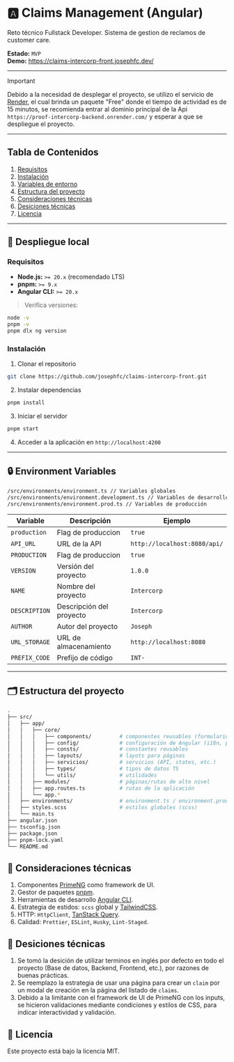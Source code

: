 # 🅰️ Claims Management (Angular)

Reto técnico Fullstack Developer. Sistema de gestion de reclamos de customer care.

**Estado:** `MVP`  
**Demo:** https://claims-intercorp-front.josephfc.dev/


---

> [!IMPORTANT]
> Debido a la necesidad de desplegar el proyecto, se utilizo el servicio de [Render](https://render.com/), el cual brinda un paquete "Free" donde el tiempo de actividad es de 15 minutos, se recomienda entrar al dominio principal de la Api `https://proof-intercorp-backend.onrender.com/` y esperar a que se despliegue el proyecto.

---

## Tabla de Contenidos

1. [Requisitos](#requisitos)
2. [Instalación](#instalación)
3. [Variables de entorno](#🔒-environment-variables)
4. [Estructura del proyecto](#🗂️-estructura-del-proyecto)
5. [Consideraciones técnicas](#🔧-consideraciones-técnicas)
6. [Desiciones técnicas](#🤔-desiciones-técnicas)
7. [Licencia](#📝-licencia)

---

## 🚀 Despliegue local

### Requisitos

- **Node.js:** `>= 20.x` (recomendado LTS)
- **pnpm:** `>= 9.x`
- **Angular CLI:** `>= 20.x`

> Verifica versiones:

```bash
node -v
pnpm -v
pnpm dlx ng version
```

### Instalación

1. Clonar el repositorio

```bash
git clone https://github.com/josephfc/claims-intercorp-front.git
```

2. Instalar dependencias

```bash
pnpm install
```

3. Iniciar el servidor

```bash
pnpm start
```

4. Acceder a la aplicación en `http://localhost:4200`

---

## 🔒 Environment Variables

```bash
/src/environments/environment.ts // Variables globales
/src/environments/environment.development.ts // Variables de desarrollo
/src/environments/environment.prod.ts // Variables de producción
```

| Variable      | Descripción              | Ejemplo                      |
| ------------- | ------------------------ | ---------------------------- |
| `production`  | Flag de produccion       | `true`                       |
| `API_URL`     | URL de la API            | `http://localhost:8080/api/` |
| `PRODUCTION`  | Flag de produccion       | `true`                       |
| `VERSION`     | Versión del proyecto     | `1.0.0`                      |
| `NAME`        | Nombre del proyecto      | `Intercorp`                  |
| `DESCRIPTION` | Descripción del proyecto | `Intercorp`                  |
| `AUTHOR`      | Autor del proyecto       | `Joseph`                     |
| `URL_STORAGE` | URL de almacenamiento    | `http://localhost:8080`      |
| `PREFIX_CODE` | Prefijo de código        | `INT-`                       |

---

## 🗂️ Estructura del proyecto

```bash
.
├── src/
│   ├── app/
│   │   ├── core/
│   │   │   ├── components/         # componentes reusables (formularios, widgets, etc.)
│   │   │   ├── config/             # configuración de Angular (i18n, primeng, etc.)
│   │   │   ├── consts/             # constantes reusables
│   │   │   ├── layouts/            # layots para páginas
│   │   │   ├── servicios/          # servicios (API, states, etc.)
│   │   │   ├── types/              # tipos de datos TS
│   │   │   └── utils/              # utilidades
│   │   ├── modules/                # páginas/rutas de alto nivel
│   │   ├── app.routes.ts           # rutas de la aplicación
│   │   └── app.*
│   ├── environments/               # environment.ts / environment.prod.ts / environment.development.ts
│   ├── styles.scss                 # estilos globales (scss)
│   └── main.ts
├── angular.json
├── tsconfig.json
├── package.json
├── pnpm-lock.yaml
└── README.md
```

## 🔧 Consideraciones técnicas

1. Componentes [PrimeNG](https://www.primefaces.org/primeng/) como framework de UI.
2. Gestor de paquetes [pnpm](https://pnpm.io/).
3. Herramientas de desarrollo [Angular CLI](https://cli.angular.io/).
4. Estrategia de estidos: `scss` global y [TailwindCSS](https://tailwindcss.com/).
5. HTTP: `HttpClient`, [TanStack Query](https://tanstack.com/query/v4/docs/overview).
6. Calidad: `Prettier`, `ESLint`, `Husky`, `Lint-Staged`.

## 🤔 Desiciones técnicas

1. Se tomó la desición de utilizar terminos en inglés por defecto en todo el proyecto (Base de datos, Backend, Frontend, etc.), por razones de buenas prácticas.
2. Se reemplazo la estrategia de usar una página para crear un `claim` por un modal de creación en la página del listado de `claims`.
3. Debido a la limitante con el framework de UI de PrimeNG con los inputs, se hicieron validaciones mediante condiciones y estilos de CSS, para indicar interactividad y validación.

## 📝 Licencia

Este proyecto está bajo la licencia MIT.
